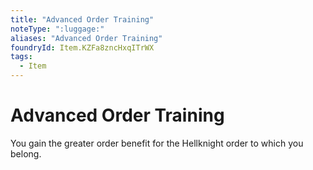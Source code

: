 ```yaml
---
title: "Advanced Order Training"
noteType: ":luggage:"
aliases: "Advanced Order Training"
foundryId: Item.KZFa8zncHxqITrWX
tags:
  - Item
---
```


# Advanced Order Training

You gain the greater order benefit for the Hellknight order to which you belong.
